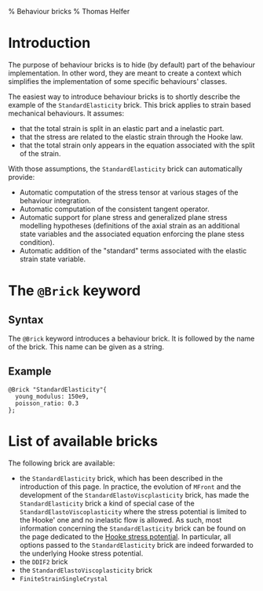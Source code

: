 % Behaviour bricks
% Thomas Helfer

# Introduction

The purpose of behaviour bricks is to hide (by default) part of the
behaviour implementation. In other word, they are meant to create a
context which simplifies the implementation of some specific behaviours'
classes.

The easiest way to introduce behaviour bricks is to shortly describe the
example of the `StandardElasticity` brick. This brick applies to strain
based mechanical behaviours. It assumes:

- that the total strain is split in an elastic part and a inelastic
  part.
- that the stress are related to the elastic strain through the Hooke
  law.
- that the total strain only appears in the equation associated with the
  split of the strain.

With those assumptions, the `StandardElasticity` brick can automatically
provide:

- Automatic computation of the stress tensor at various stages of the
  behaviour integration.
- Automatic computation of the consistent tangent operator.
- Automatic support for plane stress and generalized plane stress
  modelling hypotheses (definitions of the axial strain as an
  additional state variables and the associated equation enforcing the
  plane stess condition).
- Automatic addition of the "standard" terms associated
  with the elastic strain state variable.

# The `@Brick` keyword

## Syntax

The `@Brick` keyword introduces a behaviour brick. It is followed by the
name of the brick. This name can be given as a string.


## Example

~~~~{.cpp}
@Brick "StandardElasticity"{
  young_modulus: 150e9,
  poisson_ratio: 0.3
};
~~~~~~~~~~~~~~~~~~~~~~~~~~~~~~



# List of available bricks

The following brick are available:

- the `StandardElasticity` brick, which has been described in the
  introduction of this page. In practice, the evolution of `MFront` and
  the development of the `StandardElastoViscplasticity` brick, has made
  the `StandardElasticity` brick a kind of special case of the
  `StandardElastoViscoplasticity` where the stress potential is limited
  to the Hooke' one and no inelastic flow is allowed. As such, most
  information concerning the `StandardElasticity` brick can be found on
  the page dedicated to the [Hooke stress
  potential](HookeStressPotential.html). In particular, all options passed to
  the `StandardElasticity` brick are indeed forwarded to the underlying
  Hooke stress potential.
- the `DDIF2` brick
- the `StandardElastoViscoplasticity` brick
- `FiniteStrainSingleCrystal`
